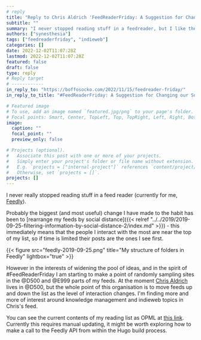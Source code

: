 ```yaml
---
# reply
title: "Reply to Chris Aldrich 'FeedReaderFriday: A Suggestion for Changing our Social Media Patterns'"
subtitle: ""
summary: "I never stopped reading stuff in a feedreader, but I like the #feedreaderfriday meme!"
authors: ["synesthesia"]
tags: ["feedreaderfriday", "indieweb"]
categories: []
date: 2022-12-02T11:07:28Z
lastmod: 2022-12-02T11:07:28Z
featured: false
draft: false
type: reply
# Reply target
# ------------
in_reply_to: "https://boffosocko.com/2022/11/15/feedreader-friday/"
in_reply_to_title: "#FeedReaderFriday: A Suggestion for Changing our Social Media Patterns"

# Featured image
# To use, add an image named `featured.jpg/png` to your page's folder.
# Focal points: Smart, Center, TopLeft, Top, TopRight, Left, Right, BottomLeft, Bottom, BottomRight.
image:
  caption: ""
  focal_point: ""
  preview_only: false

# Projects (optional).
#   Associate this post with one or more of your projects.
#   Simply enter your project's folder or file name without extension.
#   E.g. `projects = ["internal-project"]` references `content/project/deep-learning/index.md`.
#   Otherwise, set `projects = []`.
projects: []
---
```

I never really stopped reading stuff in a feed reader (currently for me, [Feedly](https://feedly.com/)).

Probably the biggest (and most useful) change I have made to the habit has been to [rearrange my feeds by social distance]({{< relref  "../../2019/2019-09-25-filtering-information-by-social-distance-2/index.md" >}}) - this immediately means that the people I interact with the most are near the top of my list, so if time is limited their posts are the ones I see first.

{{< figure src="feedly-2019-09-25.png" title="My structure of folders in Feedly" lightbox="true" >}}

However in the interests of widening the pool of ideas, and in the spirit of #FeedReaderFriday I am starting to make a point of randomly sampling sites in the @D500 and @E999 parts of my feeds. At the moment [Chris Aldrich](https://boffosocko.com/blog/) lives in @D500, but the whole point of this organisation is to move feeds up and down the list as the level of interaction changes. I'm finding more and more of interest around knowledge management and indieweb topics in Chris's feed.

You can see the current contents of my reading list as OPML at [this link](/opml/synesthesia.opml). Currently this requires manual updating, it might be worth exploring how to make a call to the Feedly API from within the Hugo build process.


